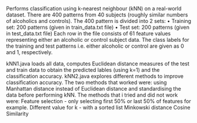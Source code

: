 Performs classification using k-nearest neighbour (kNN) on a real-world dataset.
There are 400 patterns from 40 subjects (roughly similar numbers of alcoholics and controls). The 400 pattern is divided into 2 sets:
• Training set: 200 patterns (given in train_data.txt file)
• Test set: 200 patterns (given in test_data.txt file)
Each row in the file consists of 61 feature values representing either an alcoholic or control subject data. The class labels for the training and test 
patterns i.e. either alcoholic or control are given as 0 and 1, respectively.

kNN1.java loads all data, computes Euclidean distance measures of the test and train data to obtain the predicted lables (using k=1) and the classification accuracy.
kNN2.java explores different methods to improve classification accuracy. The two methods that worked were: using Manhattan distance instead of Euclidean distance and standardising the data before performing kNN. 
The methods that i tried and did not work were:
Feature selection - only selecting first 50% or last 50% of features for example.
Different value for k - with a sorted list
Minkowski distance
Cosine Similarity
